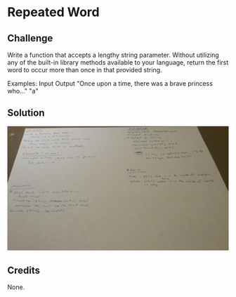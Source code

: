 # Repeated Word

## Challenge
Write a function that accepts a lengthy string parameter.
Without utilizing any of the built-in library methods available to your language, return the first word to occur more than once in that provided string.

Examples:
Input                                                  Output
"Once upon a time, there was a brave princess who..."	 "a"


## Solution
![whiteboard image](repeated_word.jpg)

## Credits
None.